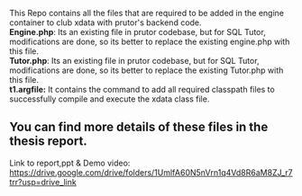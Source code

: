 This Repo contains all the files that are required to be added in the engine container to club xdata with prutor's backend code.
<br>
<b>Engine.php</b>: Its an existing file in prutor codebase, but for SQL Tutor, modifications are done, so its better to replace the existing engine.php with this file.
<br>
<b>Tutor.php</b>: Its an existing file in prutor codebase, but for SQL Tutor, modifications are done, so its better to replace the existing Tutor.php with this file.
<br>
<b>t1.argfile:</b> It contains the command to add all required classpath files to successfully compile and execute the xdata class file.
<br>
<h2>You can find more details of these files in the thesis report.</h2>
 Link to report,ppt & Demo video: <a href = "https://drive.google.com/drive/folders/1UmlfA60N5nVrn1q4Vd8R6aM8ZJ_r7trr?usp=drive_link">https://drive.google.com/drive/folders/1UmlfA60N5nVrn1q4Vd8R6aM8ZJ_r7trr?usp=drive_link</a>
